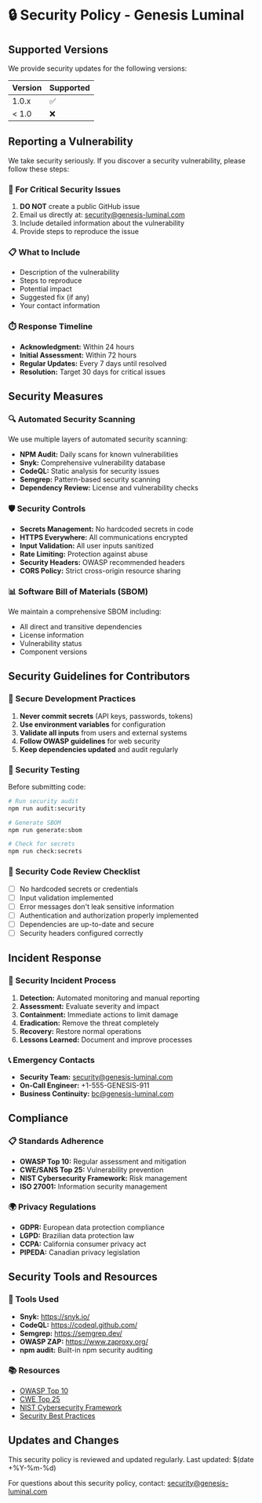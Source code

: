 # 🔒 Security Policy - Genesis Luminal

## Supported Versions

We provide security updates for the following versions:

| Version | Supported          |
| ------- | ------------------ |
| 1.0.x   | :white_check_mark: |
| < 1.0   | :x:                |

## Reporting a Vulnerability

We take security seriously. If you discover a security vulnerability, please follow these steps:

### 🚨 For Critical Security Issues

1. **DO NOT** create a public GitHub issue
2. Email us directly at: security@genesis-luminal.com
3. Include detailed information about the vulnerability
4. Provide steps to reproduce the issue

### 📋 What to Include

- Description of the vulnerability
- Steps to reproduce
- Potential impact
- Suggested fix (if any)
- Your contact information

### ⏱️ Response Timeline

- **Acknowledgment:** Within 24 hours
- **Initial Assessment:** Within 72 hours
- **Regular Updates:** Every 7 days until resolved
- **Resolution:** Target 30 days for critical issues

## Security Measures

### 🔍 Automated Security Scanning

We use multiple layers of automated security scanning:

- **NPM Audit:** Daily scans for known vulnerabilities
- **Snyk:** Comprehensive vulnerability database
- **CodeQL:** Static analysis for security issues
- **Semgrep:** Pattern-based security scanning
- **Dependency Review:** License and vulnerability checks

### 🛡️ Security Controls

- **Secrets Management:** No hardcoded secrets in code
- **HTTPS Everywhere:** All communications encrypted
- **Input Validation:** All user inputs sanitized
- **Rate Limiting:** Protection against abuse
- **Security Headers:** OWASP recommended headers
- **CORS Policy:** Strict cross-origin resource sharing

### 📊 Software Bill of Materials (SBOM)

We maintain a comprehensive SBOM including:
- All direct and transitive dependencies
- License information
- Vulnerability status
- Component versions

## Security Guidelines for Contributors

### 🔐 Secure Development Practices

1. **Never commit secrets** (API keys, passwords, tokens)
2. **Use environment variables** for configuration
3. **Validate all inputs** from users and external systems
4. **Follow OWASP guidelines** for web security
5. **Keep dependencies updated** and audit regularly

### 🧪 Security Testing

Before submitting code:

```bash
# Run security audit
npm run audit:security

# Generate SBOM
npm run generate:sbom

# Check for secrets
npm run check:secrets
```

### 📝 Security Code Review Checklist

- [ ] No hardcoded secrets or credentials
- [ ] Input validation implemented
- [ ] Error messages don't leak sensitive information
- [ ] Authentication and authorization properly implemented
- [ ] Dependencies are up-to-date and secure
- [ ] Security headers configured correctly

## Incident Response

### 🚨 Security Incident Process

1. **Detection:** Automated monitoring and manual reporting
2. **Assessment:** Evaluate severity and impact
3. **Containment:** Immediate actions to limit damage
4. **Eradication:** Remove the threat completely
5. **Recovery:** Restore normal operations
6. **Lessons Learned:** Document and improve processes

### 📞 Emergency Contacts

- **Security Team:** security@genesis-luminal.com
- **On-Call Engineer:** +1-555-GENESIS-911
- **Business Continuity:** bc@genesis-luminal.com

## Compliance

### 📋 Standards Adherence

- **OWASP Top 10:** Regular assessment and mitigation
- **CWE/SANS Top 25:** Vulnerability prevention
- **NIST Cybersecurity Framework:** Risk management
- **ISO 27001:** Information security management

### 🌍 Privacy Regulations

- **GDPR:** European data protection compliance
- **LGPD:** Brazilian data protection law
- **CCPA:** California consumer privacy act
- **PIPEDA:** Canadian privacy legislation

## Security Tools and Resources

### 🔧 Tools Used

- **Snyk:** https://snyk.io/
- **CodeQL:** https://codeql.github.com/
- **Semgrep:** https://semgrep.dev/
- **OWASP ZAP:** https://www.zaproxy.org/
- **npm audit:** Built-in npm security auditing

### 📚 Resources

- [OWASP Top 10](https://owasp.org/www-project-top-ten/)
- [CWE Top 25](https://cwe.mitre.org/top25/archive/2023/2023_top25_list.html)
- [NIST Cybersecurity Framework](https://www.nist.gov/cyberframework)
- [Security Best Practices](https://security.googleblog.com/)

## Updates and Changes

This security policy is reviewed and updated regularly. Last updated: $(date +%Y-%m-%d)

For questions about this security policy, contact: security@genesis-luminal.com

